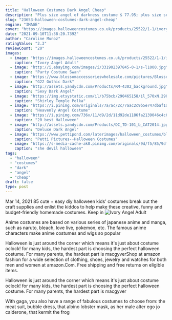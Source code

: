 ```yaml
---
title: "Halloween Costumes Dark Angel Cheap"
description: "Plus size angel of darkness costume $ 77.95; plus size sexy nun costume $ 83.95; plus size magic school dropout costume  These sexy and figure-flattering womens plus size halloween"
slug: "23653-halloween-costumes-dark-angel-cheap"
engine: "IMAGE"
cover: "https://images.halloweencostumes.co.uk/products/25522/1-1/ivory-angel-adult-costume.jpg"
date: "2021-09-10T11:38:20.739Z"
author: "Caroline Munoz"
ratingValue: "2.3"
reviewCount: "20"
images:
  - image: "https://images.halloweencostumes.co.uk/products/25522/1-1/ivory-angel-adult-costume.jpg"
    caption: "Ivory Angel Adult"
  - image: "http://i.ebayimg.com/images/i/331902397845-0-1/s-l1000.jpg"
    caption: "Party Costume Swan"
  - image: "https://www.blossomaccessorieswholesale.com/pictures/Blossom Accessories Costumes/black-angel.jpg"
    caption: "G22 Gothic Dark"
  - image: "http://assets.yandycdn.com/Products/RM-4302_background.jpg"
    caption: "Sexy Dark Angel"
  - image: "https://img.etsystatic.com/il/b75bcb/290465158/il_570xN.290465158.jpg?version=1"
    caption: "Shirley Temple Polka"
  - image: "https://i.pinimg.com/originals/7a/ac/2c/7aac2c9b5e747dbaf1ae49edaaa8c4c2.jpg"
    caption: "Heavenly Angel Costume"
  - image: "https://i.pinimg.com/736x/11/d9/2d/11d92de1186fa2139046c4c60aad2704--dark-angel-costume-angel-halloween-costumes.jpg"
    caption: "20 best Halloween"
  - image: "http://assets.yandycdn.com/Products/DC_TD-101_b_CAT2014.jpg"
    caption: "Deluxe Dark Angel"
  - image: "https://www.pettipond.com/laterimages/halloween_costumes/blackangel.jpg"
    caption: "Petti Pictures--Halloween Costumes"
  - image: "https://s-media-cache-ak0.pinimg.com/originals/9d/f5/85/9df585cdc9095b2ab459243598f2d31f.jpg"
    caption: "she devil halloween"
tags:
  - "halloween"
  - "costumes"
  - "dark"
  - "angel"
  - "cheap"
draft: false
type: post
---
```


Mar 14, 2021 85 cute + easy diy halloween kids' costumes break out the craft supplies and enlist the kiddos to help make these creative, funny and budget-friendly homemade costumes. Keep in
![Ivory Angel Adult](https://images.halloweencostumes.co.uk/products/25522/1-1/ivory-angel-adult-costume.jpg "Ivory Angel Adult")

Anime costumes are based on various series of japanese anime and manga, such as naruto, bleach, love live, pokemon, etc. The famous anime characters make anime costumes and wigs so popular
<!--inArticleAds-->

<!--galleryOne-->

Halloween is just around the corner which means it's just about costume oclock! for many kids, the hardest part is choosing the perfect halloween costume. For many parents, the hardest part is macgyverShop at amazon fashion for a wide selection of clothing, shoes, jewelry and watches for both men and women at amazon.Com. Free shipping and free returns on eligible items.
<!--inArticleAds-->

<!--galleryTwo-->

Halloween is just around the corner which means it's just about costume oclock! for many kids, the hardest part is choosing the perfect halloween costume. For many parents, the hardest part is macgyver
<!--galleryThree-->

With gaga, you also have a range of fabulous costumes to choose from: the meat suit, bubble dress, that albino lobster mask, as her male alter ego jo calderone, that kermit the frog